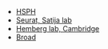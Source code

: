 - [HSPH](https://github.com/hbc/tutorials/blob/master/scRNAseq/scRNAseq_analysis_tutorial/README.md) 
- [Seurat, Satija lab](https://satijalab.org/seurat/vignettes.html)
- [Hemberg lab, Cambridge](https://scrnaseq-course.cog.sanger.ac.uk/website/index.html)
- [Broad](https://broadinstitute.github.io/2019_scWorkshop/)
